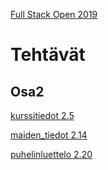 [Full Stack Open 2019](https://fullstackopen-2019.github.io/#course-contents)

# Tehtävät

## Osa2

[kurssitiedot 2.5](https://github.com/Dmitri9149/FullStackOpen_2019_Osa2/tree/master/kurssitiedot)

[maiden_tiedot 2.14](https://github.com/Dmitri9149/FullStackOpen_2019_Osa2/tree/master/maiden_tiedot)

[puhelinluettelo 2.20](https://github.com/Dmitri9149/FullStackOpen_2019_Osa2/tree/master/puhelinluettelo)